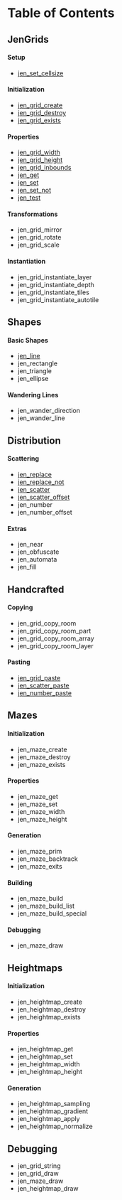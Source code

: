 # Table of Contents
## JenGrids
#### Setup
* [jen_set_cellsize](1.%20JenGrids/1.1.%20Setup/jen_set_cellsize.md)
#### Initialization
* [jen_grid_create](1.%20JenGrids/1.2.%20Initialization/jen_grid_create.md)
* [jen_grid_destroy](1.%20JenGrids/1.2.%20Initialization/jen_grid_destroy.md)
* [jen_grid_exists](1.%20JenGrids/1.2.%20Initialization/jen_grid_exists.md)
#### Properties
* [jen_grid_width](1.%20JenGrids/1.3.%20Properties/jen_grid_width.md)
* [jen_grid_height](1.%20JenGrids/1.3.%20Propertiesjen_grid_height.md)
* [jen_grid_inbounds](1.%20JenGrids/1.3.%20Properties/jen_grid_inbounds.md)
* [jen_get](1.%20JenGrids/1.3.%20Propertiesjen_get.md)
* [jen_set](1.%20JenGrids/1.3.%20Properties/jen_set.md)
* [jen_set_not](1.%20JenGrids/1.3.%20Properties/jen_set_not.md)
* [jen_test](1.%20JenGrids/1.3.%20Properties/jen_test.md)
#### Transformations
* jen_grid_mirror
* jen_grid_rotate
* jen_grid_scale
#### Instantiation
* jen_grid_instantiate_layer
* jen_grid_instantiate_depth
* jen_grid_instantiate_tiles
* jen_grid_instantiate_autotile
## Shapes
#### Basic Shapes
* [jen_line](2.%20Shapes/2.1.%20Basic%20Shapes/jen_line.md)
* jen_rectangle
* jen_triangle
* jen_ellipse
#### Wandering Lines
* jen_wander_direction
* jen_wander_line
## Distribution
#### Scattering
* [jen_replace](3.%20Distribution/3.1.%20Scattering/jen_replace.md)
* [jen_replace_not](3.%20Distribution/3.1.%20Scattering/jen_replace_not.md)
* [jen_scatter](3.%20Distribution/3.1.%20Scattering/jen_scatter.md)
* [jen_scatter_offset](3.%20Distribution/3.1.%20Scattering/jen_scatter_offset.md)
* jen_number
* jen_number_offset
#### Extras
* jen_near
* jen_obfuscate
* jen_automata
* jen_fill
## Handcrafted
#### Copying
* jen_grid_copy_room
* jen_grid_copy_room_part
* jen_grid_copy_room_array
* jen_grid_copy_room_layer
#### Pasting
* [jen_grid_paste](4.%20Handcrafted/4.2.%20Pasting/jen_grid_paste.md)
* [jen_scatter_paste](4.%20Handcrafted/4.2.%20Pasting/jen_scatter_paste.md)
* [jen_number_paste](4.%20Handcrafted/4.2.%20Pasting/jen_number_paste.md)
## Mazes
#### Initialization
* jen_maze_create
* jen_maze_destroy
* jen_maze_exists
#### Properties
* jen_maze_get
* jen_maze_set
* jen_maze_width
* jen_maze_height
#### Generation
* jen_maze_prim
* jen_maze_backtrack
* jen_maze_exits
#### Building
* jen_maze_build
* jen_maze_build_list
* jen_maze_build_special
#### Debugging
* jen_maze_draw
## Heightmaps
#### Initialization
* jen_heightmap_create
* jen_heightmap_destroy
* jen_heightmap_exists
#### Properties
* jen_heightmap_get
* jen_heightmap_set
* jen_heightmap_width
* jen_heightmap_height
#### Generation
* jen_heightmap_sampling
* jen_heightmap_gradient
* jen_heightmap_apply
* jen_heightmap_normalize
## Debugging
* jen_grid_string
* jen_grid_draw
* jen_maze_draw
* jen_heightmap_draw